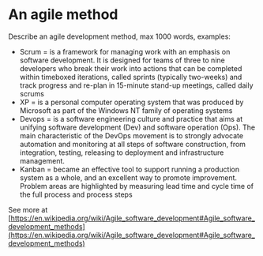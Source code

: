 # An agile method

Describe an agile development method, max 1000 words, examples:
* Scrum =  is a framework for managing work with an emphasis on software development. It is designed for teams of three to nine developers who break their work into actions that can be completed within timeboxed iterations, called sprints (typically two-weeks) and track progress and re-plan in 15-minute stand-up meetings, called daily scrums
* XP =  is a personal computer operating system that was produced by Microsoft as part of the Windows NT family of operating systems
* Devops =  is a software engineering culture and practice that aims at unifying software development (Dev) and software operation (Ops). The main characteristic of the DevOps movement is to strongly advocate automation and monitoring at all steps of software construction, from integration, testing, releasing to deployment and infrastructure management. 
* Kanban =  became an effective tool to support running a production system as a whole, and an excellent way to promote improvement. Problem areas are highlighted by measuring lead time and cycle time of the full process and process steps

See more at [https://en.wikipedia.org/wiki/Agile_software_development#Agile_software_development_methods](https://en.wikipedia.org/wiki/Agile_software_development#Agile_software_development_methods)